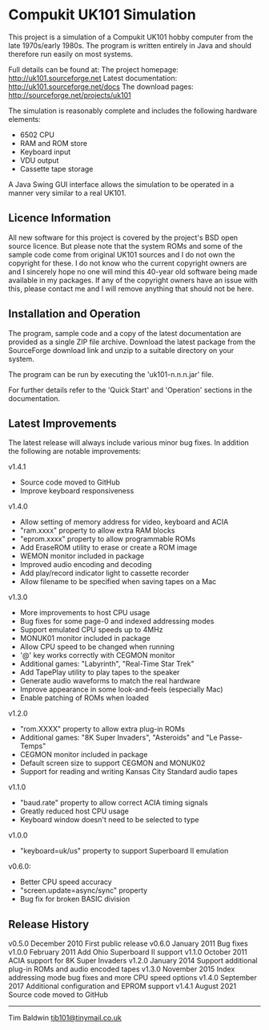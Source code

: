 Compukit UK101 Simulation
=========================
This project is a simulation of a Compukit UK101 hobby computer from the 
late 1970s/early 1980s.  The program is written entirely in Java and should 
therefore run easily on most systems. 

Full details can be found at:
   The project homepage:  http://uk101.sourceforge.net
   Latest documentation:  http://uk101.sourceforge.net/docs
   The download pages:    http://sourceforge.net/projects/uk101

The simulation is reasonably complete and includes the following
hardware elements:

 - 6502 CPU
 - RAM and ROM store
 - Keyboard input
 - VDU output
 - Cassette tape storage
  
A Java Swing GUI interface allows the simulation to be operated in a 
manner very similar to a real UK101. 

Licence Information
-------------------
All new software for this project is covered by the project's BSD
open source licence.  But please note that the system ROMs and some 
of the sample code come from original UK101 sources and I do not 
own the copyright for these.  I do not know who the current copyright
owners are and I sincerely hope no one will mind this 40-year old 
software being made available in my packages.  If any of the copyright
owners have an issue with this, please contact me and I will remove 
anything that should not be here.  

Installation and Operation 
--------------------------
The program, sample code and a copy of the latest documentation are 
provided as a single ZIP file archive.  Download the latest package from
the SourceForge download link and unzip to a suitable directory on your
system.

The program can be run by executing the 'uk101-n.n.n.jar' file.

For further details refer to the 'Quick Start' and 'Operation' sections
in the documentation.

Latest Improvements
-------------------
The latest release will always include various minor bug fixes.  In 
addition the following are notable improvements:

v1.4.1
 - Source code moved to GitHub
 - Improve keyboard responsiveness

v1.4.0
 - Allow setting of memory address for video, keyboard and ACIA
 - "ram.xxxx" property to allow extra RAM blocks
 - "eprom.xxxx" property to allow programmable ROMs
 - Add EraseROM utility to erase or create a ROM image
 - WEMON monitor included in package
 - Improved audio encoding and decoding
 - Add play/record indicator light to cassette recorder
 - Allow filename to be specified when saving tapes on a Mac

v1.3.0
 - More improvements to host CPU usage
 - Bug fixes for some page-0 and indexed addressing modes
 - Support emulated CPU speeds up to 4MHz
 - MONUK01 monitor included in package
 - Allow CPU speed to be changed when running
 - '@' key works correctly with CEGMON monitor 
 - Additional games: "Labyrinth", "Real-Time Star Trek" 
 - Add TapePlay utility to play tapes to the speaker
 - Generate audio waveforms to match the real hardware
 - Improve appearance in some look-and-feels (especially Mac)
 - Enable patching of ROMs when loaded

v1.2.0
 - "rom.XXXX" property to allow extra plug-in ROMs
 - Additional games: "8K Super Invaders", "Asteroids" and "Le Passe-Temps"
 - CEGMON monitor included in package
 - Default screen size to support CEGMON and MONUK02
 - Support for reading and writing Kansas City Standard audio tapes

v1.1.0
 - "baud.rate" property to allow correct ACIA timing signals
 - Greatly reduced host CPU usage 
 - Keyboard window doesn't need to be selected to type

v1.0.0
 - "keyboard=uk/us" property to support Superboard II emulation

v0.6.0:
 - Better CPU speed accuracy
 - "screen.update=async/sync" property
 - Bug fix for broken BASIC division 

Release History
---------------
v0.5.0  December 2010   First public release
v0.6.0  January 2011    Bug fixes 
v1.0.0  February 2011   Add Ohio Superboard II support
v1.1.0  October 2011    ACIA support for 8K Super Invaders
v1.2.0  January 2014    Support additional plug-in ROMs and audio encoded tapes
v1.3.0  November 2015   Index addressing mode bug fixes and more CPU speed options
v1.4.0  September 2017  Additional configuration and EPROM support 
v1.4.1  August 2021     Source code moved to GitHub

---
Tim Baldwin
<tjb101@tinymail.co.uk>
